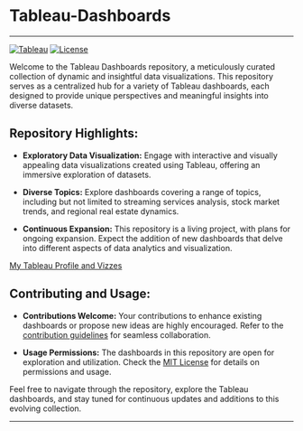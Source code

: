 # Tableau-Dashboards

---

[![Tableau](https://img.shields.io/badge/Tableau-Dashboards-blue)](https://public.tableau.com/app/profile/viraj.bhutada/vizzes)
[![License](https://img.shields.io/badge/License-MIT-green)](LICENSE)

Welcome to the Tableau Dashboards repository, a meticulously curated collection of dynamic and insightful data visualizations. This repository serves as a centralized hub for a variety of Tableau dashboards, each designed to provide unique perspectives and meaningful insights into diverse datasets.

## Repository Highlights:

- **Exploratory Data Visualization:** Engage with interactive and visually appealing data visualizations created using Tableau, offering an immersive exploration of datasets.

- **Diverse Topics:** Explore dashboards covering a range of topics, including but not limited to streaming services analysis, stock market trends, and regional real estate dynamics.

- **Continuous Expansion:** This repository is a living project, with plans for ongoing expansion. Expect the addition of new dashboards that delve into different aspects of data analytics and visualization.

[My Tableau Profile and Vizzes](https://public.tableau.com/app/profile/viraj.bhutada/vizzes)

## Contributing and Usage:

- **Contributions Welcome:** Your contributions to enhance existing dashboards or propose new ideas are highly encouraged. Refer to the [contribution guidelines](CONTRIBUTING.md) for seamless collaboration.

- **Usage Permissions:** The dashboards in this repository are open for exploration and utilization. Check the [MIT License](LICENSE) for details on permissions and usage.

Feel free to navigate through the repository, explore the Tableau dashboards, and stay tuned for continuous updates and additions to this evolving collection.

---
